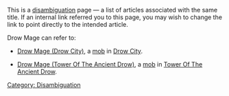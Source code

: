 This is a [disambiguation](:Category:_Disambiguation.md "wikilink") page
— a list of articles associated with the same title. If an internal link
referred you to this page, you may wish to change the link to point
directly to the intended article.

Drow Mage can refer to:

-   [Drow Mage (Drow City)](Drow_Mage_(Drow_City) "wikilink"), a
    [mob](:Category:_Mobs.md "wikilink") in [Drow
    City](:Category:_Drow_City.md "wikilink").

<!-- -->

-   [Drow Mage (Tower Of The Ancient
    Drow)](Drow_Mage_(Tower_Of_The_Ancient_Drow) "wikilink"), a
    [mob](:Category:_Mobs.md "wikilink") in [Tower Of The Ancient
    Drow](:Category:_Tower_Of_The_Ancient_Drow.md "wikilink").

[Category: Disambiguation](Category:_Disambiguation "wikilink")
